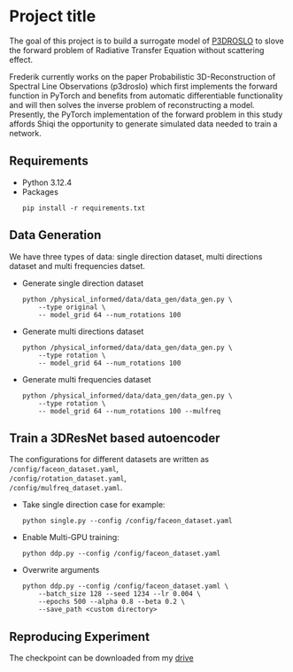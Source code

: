 # Project title
The goal of this project is to build a surrogate model of [P3DROSLO](https://github.com/Magritte-code/pomme) to slove the forward problem of Radiative Transfer Equation without scattering effect.

Frederik currently works on the paper Probabilistic 3D-Reconstruction of Spectral Line Observations (p3droslo) which first implements the forward function in PyTorch and benefits from automatic differentiable functionality and will then solves the inverse problem of reconstructing a model. Presently, the PyTorch implementation of the forward problem in this study affords Shiqi the opportunity to generate simulated data needed to train a network.

## Requirements
- Python 3.12.4
- Packages
    ```
    pip install -r requirements.txt
    ```
## Data Generation
We have three types of data: single direction dataset, multi directions dataset and multi frequencies datset.
- Generate single direction dataset
    ```
    python /physical_informed/data/data_gen/data_gen.py \
        --type original \
        -- model_grid 64 --num_rotations 100
    ```
- Generate multi directions dataset
    ```
    python /physical_informed/data/data_gen/data_gen.py \
        --type rotation \
        -- model_grid 64 --num_rotations 100
    ```
- Generate multi frequencies dataset
    ```
    python /physical_informed/data/data_gen/data_gen.py \
        --type rotation \
        -- model_grid 64 --num_rotations 100 --mulfreq
    ```
## Train a 3DResNet based autoencoder
The configurations for different datasets are written as 
`/config/faceon_dataset.yaml`,\
`/config/rotation_dataset.yaml`,\
`/config/mulfreq_dataset.yaml`.
- Take single direction case for example:
    ```
    python single.py --config /config/faceon_dataset.yaml
    ```
-  Enable Multi-GPU training:
    ```
    python ddp.py --config /config/faceon_dataset.yaml
    ```
- Overwrite arguments
    ```
    python ddp.py --config /config/faceon_dataset.yaml \
        --batch_size 128 --seed 1234 --lr 0.004 \
        --epochs 500 --alpha 0.8 --beta 0.2 \
        --save_path <custom directory>
    ```
## Reproducing Experiment
The checkpoint can be downloaded from my [drive](https://drive.google.com/drive/u/0/folders/1fd_qnxDGi7ToZFCRMursole7MeHhk-QR)